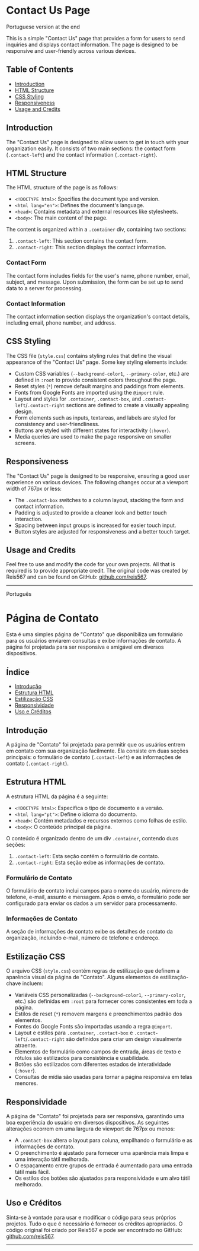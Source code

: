 # Contact Us Page
Portuguese version at the end


This is a simple "Contact Us" page that provides a form for users to send inquiries and displays contact information. The page is designed to be responsive and user-friendly across various devices.

## Table of Contents

- [Introduction](#introduction)
- [HTML Structure](#html-structure)
- [CSS Styling](#css-styling)
- [Responsiveness](#responsiveness)
- [Usage and Credits](#usage-and-credits)

## Introduction

The "Contact Us" page is designed to allow users to get in touch with your organization easily. It consists of two main sections: the contact form (`.contact-left`) and the contact information (`.contact-right`).

## HTML Structure

The HTML structure of the page is as follows:

- `<!DOCTYPE html>`: Specifies the document type and version.
- `<html lang="en">`: Defines the document's language.
- `<head>`: Contains metadata and external resources like stylesheets.
- `<body>`: The main content of the page.

The content is organized within a `.container` div, containing two sections:

1. `.contact-left`: This section contains the contact form.
2. `.contact-right`: This section displays the contact information.

### Contact Form

The contact form includes fields for the user's name, phone number, email, subject, and message. Upon submission, the form can be set up to send data to a server for processing.

### Contact Information

The contact information section displays the organization's contact details, including email, phone number, and address.

## CSS Styling

The CSS file (`style.css`) contains styling rules that define the visual appearance of the "Contact Us" page. Some key styling elements include:

- Custom CSS variables (`--background-color1`, `--primary-color`, etc.) are defined in `:root` to provide consistent colors throughout the page.
- Reset styles (`*`) remove default margins and paddings from elements.
- Fonts from Google Fonts are imported using the `@import` rule.
- Layout and styles for `.container`, `.contact-box`, and `.contact-left`/`.contact-right` sections are defined to create a visually appealing design.
- Form elements such as inputs, textareas, and labels are styled for consistency and user-friendliness.
- Buttons are styled with different states for interactivity (`:hover`).
- Media queries are used to make the page responsive on smaller screens.

## Responsiveness

The "Contact Us" page is designed to be responsive, ensuring a good user experience on various devices. The following changes occur at a viewport width of 767px or less:

- The `.contact-box` switches to a column layout, stacking the form and contact information.
- Padding is adjusted to provide a cleaner look and better touch interaction.
- Spacing between input groups is increased for easier touch input.
- Button styles are adjusted for responsiveness and a better touch target.

## Usage and Credits

Feel free to use and modify the code for your own projects. All that is required is to provide appropriate credit. The original code was created by Reis567 and can be found on GitHub: [github.com/reis567](https://github.com/reis567).

---


Português



# Página de Contato

Esta é uma simples página de "Contato" que disponibiliza um formulário para os usuários enviarem consultas e exibe informações de contato. A página foi projetada para ser responsiva e amigável em diversos dispositivos.

## Índice

- [Introdução](#introdução)
- [Estrutura HTML](#estrutura-html)
- [Estilização CSS](#estilização-css)
- [Responsividade](#responsividade)
- [Uso e Créditos](#uso-e-créditos)

## Introdução

A página de "Contato" foi projetada para permitir que os usuários entrem em contato com sua organização facilmente. Ela consiste em duas seções principais: o formulário de contato (`.contact-left`) e as informações de contato (`.contact-right`).

## Estrutura HTML

A estrutura HTML da página é a seguinte:

- `<!DOCTYPE html>`: Especifica o tipo de documento e a versão.
- `<html lang="pt">`: Define o idioma do documento.
- `<head>`: Contém metadados e recursos externos como folhas de estilo.
- `<body>`: O conteúdo principal da página.

O conteúdo é organizado dentro de um div `.container`, contendo duas seções:

1. `.contact-left`: Esta seção contém o formulário de contato.
2. `.contact-right`: Esta seção exibe as informações de contato.

### Formulário de Contato

O formulário de contato inclui campos para o nome do usuário, número de telefone, e-mail, assunto e mensagem. Após o envio, o formulário pode ser configurado para enviar os dados a um servidor para processamento.

### Informações de Contato

A seção de informações de contato exibe os detalhes de contato da organização, incluindo e-mail, número de telefone e endereço.

## Estilização CSS

O arquivo CSS (`style.css`) contém regras de estilização que definem a aparência visual da página de "Contato". Alguns elementos de estilização-chave incluem:

- Variáveis CSS personalizadas (`--background-color1`, `--primary-color`, etc.) são definidas em `:root` para fornecer cores consistentes em toda a página.
- Estilos de reset (`*`) removem margens e preenchimentos padrão dos elementos.
- Fontes do Google Fonts são importadas usando a regra `@import`.
- Layout e estilos para `.container`, `.contact-box` e `.contact-left`/`.contact-right` são definidos para criar um design visualmente atraente.
- Elementos de formulário como campos de entrada, áreas de texto e rótulos são estilizados para consistência e usabilidade.
- Botões são estilizados com diferentes estados de interatividade (`:hover`).
- Consultas de mídia são usadas para tornar a página responsiva em telas menores.

## Responsividade

A página de "Contato" foi projetada para ser responsiva, garantindo uma boa experiência do usuário em diversos dispositivos. As seguintes alterações ocorrem em uma largura de viewport de 767px ou menos:

- A `.contact-box` altera o layout para coluna, empilhando o formulário e as informações de contato.
- O preenchimento é ajustado para fornecer uma aparência mais limpa e uma interação tátil melhorada.
- O espaçamento entre grupos de entrada é aumentado para uma entrada tátil mais fácil.
- Os estilos dos botões são ajustados para responsividade e um alvo tátil melhorado.

## Uso e Créditos

Sinta-se à vontade para usar e modificar o código para seus próprios projetos. Tudo o que é necessário é fornecer os créditos apropriados. O código original foi criado por Reis567 e pode ser encontrado no GitHub: [github.com/reis567](https://github.com/reis567).

---
